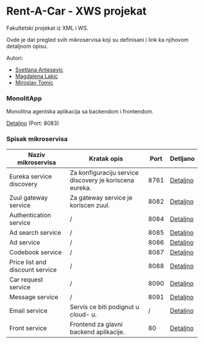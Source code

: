 # Rent-A-Car - XWS projekat
Fakultetski projekat iz XML i WS.

Ovde je dat pregled svih mikroservisa koji su definisani i link ka njihovom detaljnom opisu.

Autori:
* [Svetlana Antesevic](https://github.com/SvetlanaAnt)
* [Magdalena Lakic](https://github.com/magdalenalakic)
* [Miroslav Tomic](https://github.com/tmiroslav97)

### MonolitApp
Monolitna agentska aplikacija sa backendom i frontendom.

[Detaljno](MonolitApp/README.md)
(Port: 8083)

### Spisak mikroservisa

Naziv mikroservisa | Kratak opis | Port | Detljano
------------ | ------------- | ------------- | -------------
Eureka service discovery | Za konfiguraciju service discovery je koriscena eureka. |  8761 |  [Detaljno](eureka/README.md)
Zuul gateway service | Za gateway service je koriscen zuul. |  8082 |  [Detaljno](zuul/README.md)
Authentication service | / |  8084 |  [Detaljno](Services/authentication-service/README.md)
Ad search service | / |  8085 |  [Detaljno](Services/ad-search-service/README.md)
Ad service | / |  8086 |  [Detaljno](Services/ad-service/README.md)
Codebook service | / |  8087 |  [Detaljno](Services/codebook-service/README.md)
Price list and discount service | / |  8088 |  [Detaljno](Services/price-list-and-discount-service/README.md)
Car request service | / | 8090 |  [Detaljno](Services/car-request-service/README.md)
Message service | / |  8091 |  [Detaljno](Services/message-service/README.md)
Email service | Servis ce biti podignut u cloud- u. |  / |  [Detaljno](Services/email-service/README.md)
Front service | Frontend za glavni backend aplikacije. |  80 |  [Detaljno](Services/front/README.md)